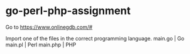 # go-perl-php-assignment

Go to https://www.onlinegdb.com/#

Import one of the files in the correct programming language.
main.go | Go
main.pl | Perl
main.php | PHP
